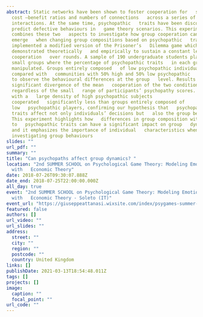 ```yaml
---
abstract: Static networks have been shown to foster cooperation for   specific
  cost –benefit ratios and numbers of connections   across a series of
  interactions. At the same time, psychopathic   traits have been discovered to
  predict defective behaviours in   game theory scenarios. This experiment
  combines these two   aspects to investigate how group cooperation can
  emerge   when changing group compositions based on psychopathic   traits. We
  implemented a modified version of the Prisoner’s   Dilemma game which has been
  demonstrated theoretically   and empirically to sustain a constant level of
  cooperation   over rounds. A sample of 190 undergraduate students played   in
  small groups where the percentage of psychopathic traits   in each group was
  manipulated. Groups entirely composed   of low psychopathic individuals were
  compared with   communities with 50% high and 50% low psychopathic   players,
  to observe the behavioural differences at the group   level. Results showed a
  significant divergence of the mean   cooperation of the two conditions,
  regardless of the small   range of participants’ psychopathy scores. Groups
  with a   large density of high psychopathic subjects
  cooperated   significantly less than groups entirely composed of
  low   psychopathic players, confirming our hypothesis that   psychopathic
  traits affect not only individuals’ decisions but   also the group behaviour.
  This experiment highlights how   differences in group composition with respect
  to   psychopathic traits can have a significant impact on group   dynamics,
  and it emphasizes the importance of individual   characteristics when
  investigating group behaviours
slides: ""
url_pdf: ""
summary: ""
title: "Can psychopaths affect group dynamics? "
location: "2nd SUMMER SCHOOL on Psychological Game Theory: Modeling Emotions
  with   Economic Theory"
date: 2018-07-26T09:30:07.888Z
date_end: 2018-07-25T22:00:00.000Z
all_day: true
event: "2nd SUMMER SCHOOL on Psychological Game Theory: Modeling Emotions
  with   Economic Theory - Soleto (IT)"
event_url: "https://giuseppeattanasi.wixsite.com/index/psygames-summer-school "
featured: false
authors: []
url_video: ""
url_slides: ""
address:
  street: ""
  city: ""
  region: ""
  postcode: ""
  country: United Kingdom
links: []
publishDate: 2021-03-13T18:54:48.011Z
tags: []
projects: []
image:
  caption: ""
  focal_point: ""
url_code: ""
---
```

